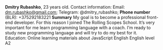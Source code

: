 **Dmitry Rubashko**, 23 years old.
Contact information:
Email: dm.rubashko@gmail.com;
Telegram: @dmitry_rubashko;
**Phone number** (BLR):  +375292183221
**Summary**
My goal is to become a professional front-end developer. For this reason I joined The Rolling Scopes School. It’s very important for me learn programming language with a coach. I’m ready to study new programming language and will try to do my best for it.  
Education:
Online learning materials about JavaScript 
English
English level A2
